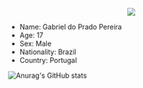 <p align="center">
  <img src="https://66.media.tumblr.com/aa2ad65e21ad1c5dc386c3c7fa172db3/tumblr_old81jgcjH1veydt5o1_400.gifv">
<p/>
 
<ul type="disc">
  <li>Name: Gabriel do Prado Pereira</li>
  <li>Age: 17</li>
  <li>Sex: Male</li>
  <li>Nationality: Brazil</li>
  <li>Country: Portugal</li>
 </ul>
 
 ![Anurag's GitHub stats](https://github-readme-stats.vercel.app/api?username=anuraghazra&show_icons=true&theme=radical)
<!--
**GabrielPereira12/GabrielPereira12** is a ✨ _special_ ✨ repository because its `README.md` (this file) appears on your GitHub profile.

Here are some ideas to get you started:

- 🔭 I’m currently working on ...
- 🌱 I’m currently learning ...
- 👯 I’m looking to collaborate on ...
- 🤔 I’m looking for help with ...
- 💬 Ask me about ...
- 📫 How to reach me: ...
- 😄 Pronouns: ...
- ⚡ Fun fact: ...
-->
